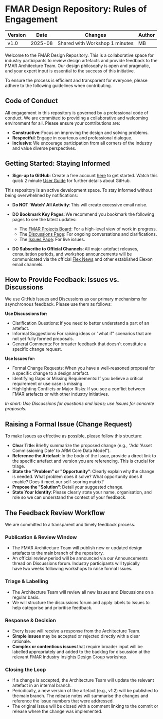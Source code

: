 # FMAR Design Repository: Rules of Engagement

| Version | Date       | Changes                      | Author   |
|---------|------------|------------------------------|----------|
| v1.0  | 2025-08 | Shared with Workshop 1 minutes| MB   |

Welcome to the FMAR Design Repository. This is a collaborative space for industry participants to review design artefacts and provide feedback to the FMAR Architecture Team. Our design philosophy is open and pragmatic, and your expert input is essential to the success of this initiative.

To ensure the process is efficient and transparent for everyone, please adhere to the following guidelines when contributing.

## Code of Conduct

All engagement in this repository is governed by a professional code of conduct. We are committed to providing a collaborative and welcoming environment for all. Please ensure your contributions are:

- **Constructive**: Focus on improving the design and solving problems.
- **Respectful**: Engage in courteous and professional dialogue.
- **Inclusive**: We encourage participation from all corners of the industry and value diverse perspectives.

## Getting Started: Staying Informed

- **Sign-up to GitHub**: Create a free account [here](https://github.com/) to get started. Watch this quick 2 minute [User Guide](https://www.youtube.com/watch?v=Y32Rm9WRHGU) for further details about GitHub.

This repository is an active development space. To stay informed without being overwhelmed by notifications:

- **Do NOT ‘Watch’ All Activity**: This will create excessive email noise.
- **DO Bookmark Key Pages**: We recommend you bookmark the following pages to see the latest updates:
  - The [FMAR Projects Board](https://github.com/orgs/elexon-data/projects/1): For a high-level view of work in progress.
  - The [Discussions Page](https://github.com/elexon-data/Market-Facilitator/discussions): For ongoing conversations and clarifications.
  - The [Issues Page](https://github.com/elexon-data/Market-Facilitator/issues): For live issues.

- **DO Subscribe to Official Channels**: All major artefact releases, consultation periods, and workshop announcements will be communicated via the official [Flex News](https://www.elexon.co.uk/news-insights/subscribe-to-our-newsletter-and-circulars/) and other established Elexon email channels.

## How to Provide Feedback: Issues vs. Discussions

We use GitHub Issues and Discussions as our primary mechanisms for asynchronous feedback. Please use them as follows:

**Use Discussions for:**

- Clarification Questions: If you need to better understand a part of an artefact.
- Informal Suggestions: For raising ideas or "what if" scenarios that are not yet fully formed proposals.
- General Comments: For broader feedback that doesn't constitute a specific change request.

**Use Issues for:**

- Formal Change Requests: When you have a well-reasoned proposal for a specific change to a design artefact.
- Identifying Gaps or Missing Requirements: If you believe a critical requirement or use case is missing.
- Highlighting Conflicts or Major Risks: If you see a conflict between FMAR artefacts or with other industry initiatives.

_In short: Use Discussions for questions and ideas; use Issues for concrete proposals._

## Raising a Formal Issue (Change Request)

To make Issues as effective as possible, please follow this structure:

- **Clear Title**: Briefly summarize the proposed change (e.g., "Add 'Asset Commissioning Date' to ARM Core Data Model").
- **Reference the Artefact**: In the body of the Issue, provide a direct link to the specific artefact and version you are referencing. This is crucial for triage.
- **State the "Problem" or "Opportunity"**: Clearly explain why the change is needed. What problem does it solve? What opportunity does it enable? Does it meet our self-scoring matrix?
- **Propose the "Solution"**: Detail your suggested change.
- **State Your Identity**: Please clearly state your name, organisation, and role so we can understand the context of your feedback.

## The Feedback Review Workflow

We are committed to a transparent and timely feedback process.

### Publication & Review Window

- The FMAR Architecture Team will publish new or updated design artefacts to the main branch of the repository.
- An official review period will be announced via our Announcements thread on Discussions forum. Industry participants will typically have two weeks following workshops to raise formal Issues.

### Triage & Labelling

- The Architecture Team will review all new Issues and Discussions on a regular basis.
- We will structure the discussions forum and apply labels to Issues to help categorise and prioritise feedback.

### Response & Decision

- Every Issue will receive a response from the Architecture Team.
- **Simple issues** may be accepted or rejected directly with a clear rationale.
- **Complex or contentious issues** that require broader input will be labelled appropriately and added to the backlog for discussion at the relevant FMAR Industry Insights Design Group workshop.

### Closing the Loop

- If a change is accepted, the Architecture Team will update the relevant artefact in an internal branch.
- Periodically, a new version of the artefact (e.g., v1.2) will be published to the main branch. The release notes will summarise the changes and reference the Issue numbers that were addressed.
- The original Issue will be closed with a comment linking to the commit or release where the change was implemented.
